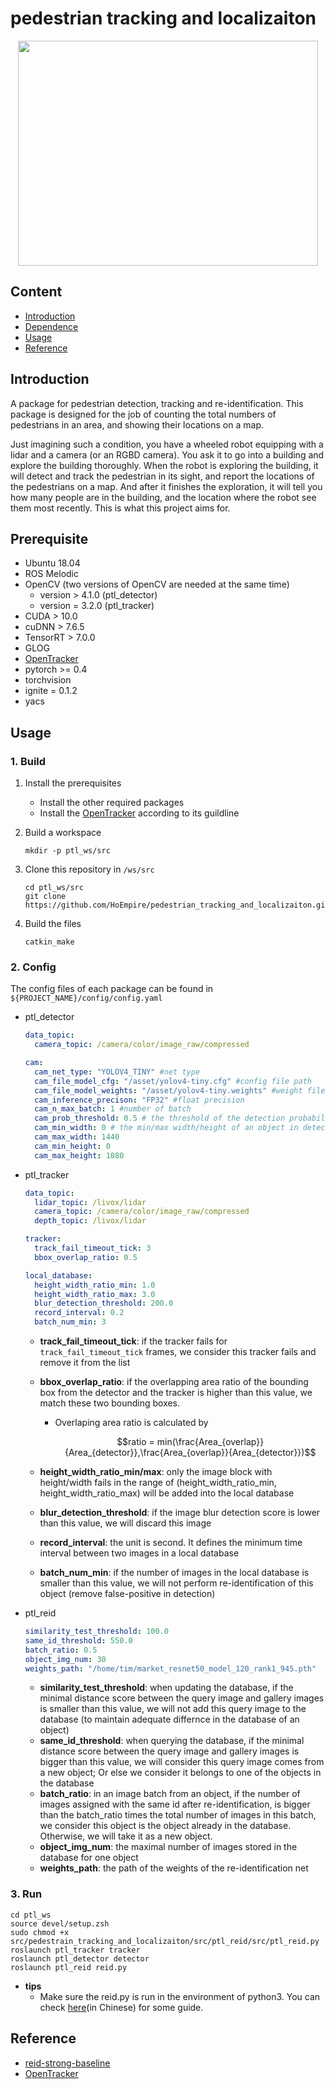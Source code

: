# pedestrian tracking and localizaiton

<div align=center><img width="480" height="360" src="img/demo.gif"/></div>

## Content

- [Introduction](#Introduction)
- [Dependence](#Dependence)
- [Usage](#Usage)
- [Reference](#Reference)

## Introduction

A package for pedestrian detection, tracking and re-identification. This package is designed for the job of counting the total numbers of pedestrians in an area, and showing their locations on a map.

Just imagining such a condition, you have a wheeled robot equipping with a lidar and a camera (or an RGBD camera). You ask it to go into a building and explore the building thoroughly. When the robot is exploring the building, it will detect and track the pedestrian in its sight, and report the locations of the pedestrians on a map. And after it finishes the exploration, it will tell you how many people are in the building, and the location where the robot see them most recently. This is what this project aims for.

## Prerequisite

- Ubuntu 18.04
- ROS Melodic
- OpenCV (two versions of OpenCV are needed at the same time)
  - version > 4.1.0 (ptl_detector)
  - version = 3.2.0 (ptl_tracker)
- CUDA > 10.0
- cuDNN > 7.6.5
- TensorRT > 7.0.0
- GLOG
- [OpenTracker](https://github.com/rockkingjy/OpenTracker)
- pytorch >= 0.4
- torchvision
- ignite = 0.1.2
- yacs

## Usage

### 1. Build

1. Install the prerequisites

   - Install the other required packages
   - Install the [OpenTracker](https://github.com/rockkingjy/OpenTracker) according to its guildline

1. Build a workspace

   ```shell
   mkdir -p ptl_ws/src
   ```

1. Clone this repository in `/ws/src`

   ```shell
   cd ptl_ws/src
   git clone https://github.com/HoEmpire/pedestrian_tracking_and_localizaiton.git
   ```

1. Build the files

   ```shell
   catkin_make
   ```

### 2. Config

The config files of each package can be found in `${PROJECT_NAME}/config/config.yaml`

- ptl_detector

  ```yaml
  data_topic:
    camera_topic: /camera/color/image_raw/compressed

  cam:
    cam_net_type: "YOLOV4_TINY" #net type
    cam_file_model_cfg: "/asset/yolov4-tiny.cfg" #config file path
    cam_file_model_weights: "/asset/yolov4-tiny.weights" #weight file path
    cam_inference_precison: "FP32" #float precision
    cam_n_max_batch: 1 #number of batch
    cam_prob_threshold: 0.5 # the threshold of the detection probability
    cam_min_width: 0 # the min/max width/height of an object in detection
    cam_max_width: 1440
    cam_min_height: 0
    cam_max_height: 1080
  ```

- ptl_tracker

  ```yaml
  data_topic:
    lidar_topic: /livox/lidar
    camera_topic: /camera/color/image_raw/compressed
    depth_topic: /livox/lidar

  tracker:
    track_fail_timeout_tick: 3
    bbox_overlap_ratio: 0.5

  local_database:
    height_width_ratio_min: 1.0
    height_width_ratio_max: 3.0
    blur_detection_threshold: 200.0
    record_interval: 0.2
    batch_num_min: 3
  ```

  - **track_fail_timeout_tick**: if the tracker fails for `track_fail_timeout_tick` frames, we consider this tracker fails and remove it from the list
  - **bbox_overlap_ratio**: if the overlapping area ratio of the bounding box from the detector and the tracker is higher than this value, we match these two bounding boxes.

    - Overlaping area ratio is calculated by

      $$ratio = min(\frac{Area_{overlap}}{Area_{detector}},\frac{Area_{overlap}}{Area_{detector}})$$

  - **height_width_ratio_min/max**: only the image block with height/width fails in the range of (height_width_ratio_min, height_width_ratio_max) will be added into the local database
  - **blur_detection_threshold**: if the image blur detection score is lower than this value, we will discard this image
  - **record_interval**: the unit is second. It defines the minimum time interval between two images in a local database
  - **batch_num_min**: if the number of images in the local database is smaller than this value, we will not perform re-identification of this object (remove false-positive in detection)

- ptl_reid

  ```yaml
  similarity_test_threshold: 100.0
  same_id_threshold: 550.0
  batch_ratio: 0.5
  object_img_num: 30
  weights_path: "/home/tim/market_resnet50_model_120_rank1_945.pth"
  ```

  - **similarity_test_threshold**: when updating the database, if the minimal distance score between the query image and gallery images is smaller than this value, we will not add this query image to the database (to maintain adequate differnce in the database of an object)
  - **same_id_threshold**: when querying the database, if the minimal distance score between the query image and gallery images is bigger than this value, we will consider this query image comes from a new object; Or else we consider it belongs to one of the objects in the database
  - **batch_ratio**: in an image batch from an object, if the number of images assigned with the same id after re-identification, is bigger than the batch_ratio times the total number of images in this batch, we consider this object is the object already in the database. Otherwise, we will take it as a new object.
  - **object_img_num**: the maximal number of images stored in the database for one object
  - **weights_path**: the path of the weights of the re-identification net

### 3. Run

```shell
cd ptl_ws
source devel/setup.zsh
sudo chmod +x src/pedestrain_tracking_and_localizaiton/src/ptl_reid/src/ptl_reid.py
roslaunch ptl_tracker tracker
roslaunch ptl_detector detector
roslaunch ptl_reid reid.py
```

- **tips**
  - Make sure the reid.py is run in the environment of python3. You can check [here](https://blog.csdn.net/weixin_42675603/article/details/107785376)(in Chinese) for some guide.

## Reference

- [reid-strong-baseline](https://github.com/michuanhaohao/reid-strong-baseline)
- [OpenTracker](https://github.com/rockkingjy/OpenTracker)
